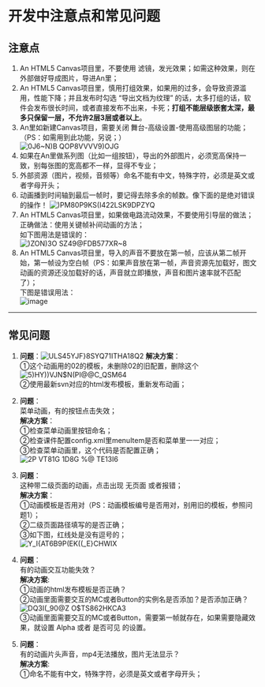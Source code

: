 # 开发中注意点和常见问题

## 注意点
1. An HTML5 Canvas项目里，不要使用 滤镜，发光效果；如需这种效果，则在外部做好导成图片，导进An里； 
2. An HTML5 Canvas项目里，慎用打组效果，如果用的过多，会导致资源滥用，性能下降；并且发布时勾选 “导出文档为纹理” 的话，太多打组的话，软件会发布很长时间，或者直接发布不出来，卡死；**打组不能层级嵌套太深，最多只保留一层，不允许2层3层或者以上**。
3. An里如新建Canvas项目，需要关闭 舞台-高级设置-使用高级图层的功能；（PS：如需用到此功能，另说；）  
![0J6~N)B QOP$8$VVVV9)OJG](https://user-images.githubusercontent.com/5111701/56572996-b6826280-65f2-11e9-9a54-8ae61fe5e557.png)   
4. 如果在An里做系列图（比如一组按钮），导出的外部图片，必须宽高保持一致，别每张图的宽高都不一样，显得不专业；
5. 外部资源（图片，视频，音频等）命名不能有中文，特殊字符，必须是英文或者字母开头；  
6. 动画播到时间轴到最后一帧时，要记得去除多余的帧数。像下面的是绝对错误的操作！
![)PM80P9KS(I422LSK9DPZYQ](https://user-images.githubusercontent.com/5111701/63840370-876e6a00-c9b3-11e9-9df1-5b6cd10264c1.png)
7. An HTML5 Canvas项目里，如果做电路流动效果，不要使用引导层的做法；  
正确做法：使用关键帧补间动画的方法；  
如下图用法是错误的：  
![)ZON)3O SZ49@FDB577XR~8](https://user-images.githubusercontent.com/5111701/72778336-9cde7c00-3c53-11ea-8be8-9ac144f1fc4e.png)  
8. An HTML5 Canvas项目里，导入的声音不要放在第一帧，应该从第二帧开始，第一帧设为空白帧（PS：如果声音放在第一帧，声音资源先加载好，图文动画的资源还没加载好的话，声音就立即播放，声音和图片速率就不匹配了）；  
下图是错误用法：  
![image](https://user-images.githubusercontent.com/5111701/72778869-1dea4300-3c55-11ea-99ab-014a3e5ca006.png)  

***
## 常见问题
1. **问题**：![ULS45YJF}8SYQ71ITHA18Q2](https://user-images.githubusercontent.com/5111701/56494043-946ddf00-6523-11e9-97c1-038759e49c54.png)
**解决方案**：  
①这个动画用的02的模板，未删除02的旧配置，删除这个  
 ![5)HY))VJN$N(PI@@C_QSM64](https://user-images.githubusercontent.com/5111701/56494033-8f109480-6523-11e9-8365-3a7af9af8557.png)  
②使用最新svn对应的html发布模板，重新发布动画；

2. **问题**：  
菜单动画，有的按钮点击失效；  
**解决方案**：    
①检查菜单动画里按钮命名；  
②检查课件配置config.xml里menuItem是否和菜单里一一对应；  
③检查菜单动画里，这个代码是否配置正确；    
![2P VT81G 1D8G %@ TE13I6](https://user-images.githubusercontent.com/5111701/56494237-32fa4000-6524-11e9-9787-8f8dac197581.png)  

3. **问题**：  
这种带二级页面的动画，点击出现 无页面 或者报错；  
**解决方案**：    
①动画模板是否用对（PS：动画模板编号是否用对，别用旧的模板，参照问题1）；  
②二级页面路径填写的是否正确；  
③如下图，红线处是没有逗号的；  
![Y_I{AT6B9P(EK((_E}CHWIX](https://user-images.githubusercontent.com/5111701/56567678-060f6100-65e8-11e9-8383-267229006425.png)  

4. **问题**：  
有的动画交互功能失效？  
**解决方案**:    
①动画的html发布模板是否正确？   
②动画里面需要交互的MC或者Button的实例名是否添加？是否添加正确？      
![DQ3I(_90@Z O$TS862HKCA3](https://user-images.githubusercontent.com/5111701/56640922-b3e14500-66a6-11e9-9fad-bd5964eac013.png)  
③动画里面需要交互的MC或者Button，需要第一帧就存在，如果需要隐藏效果，就设置 Alpha 或者 是否可见 的设置。  

5. **问题**：    
有的动画片头声音，mp4无法播放，图片无法显示？  
**解决方案**:   
①命名不能有中文，特殊字符，必须是英文或者字母开头；  